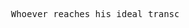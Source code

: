 <pre>










                            Whoever reaches his ideal transcends it eo ipso.


                                                                 - Nietzsche












































                                                                                                             .
</pre>